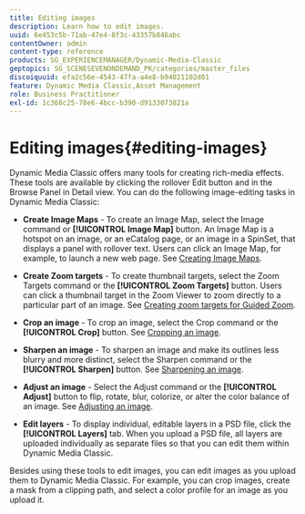 ```yaml
---
title: Editing images
description: Learn how to edit images.
uuid: 6e453c5b-71ab-47e4-8f3c-43357b846abc
contentOwner: admin
content-type: reference
products: SG_EXPERIENCEMANAGER/Dynamic-Media-Classic
geptopics: SG_SCENESEVENONDEMAND_PK/categories/master_files
discoiquuid: efa2c56e-4543-47fa-a4e8-b94021102d01
feature: Dynamic Media Classic,Asset Management
role: Business Practitioner
exl-id: 1c368c25-78e6-4bcc-b390-d9133073821a
---
```

# Editing images{#editing-images}

Dynamic Media Classic offers many tools for creating rich-media effects. These tools are available by clicking the rollover Edit button and in the Browse Panel in Detail view. You can do the following image-editing tasks in Dynamic Media Classic:

* **Create Image Maps** - To create an Image Map, select the Image command or **[!UICONTROL Image Map]** button. An Image Map is a hotspot on an image, or an eCatalog page, or an image in a SpinSet, that displays a panel with rollover text. Users can click an Image Map, for example, to launch a new web page. See [Creating Image Maps](/help/creating-image-maps.md).

* **Create Zoom targets** - To create thumbnail targets, select the Zoom Targets command or the **[!UICONTROL Zoom Targets]** button. Users can click a thumbnail target in the Zoom Viewer to zoom directly to a particular part of an image. See [Creating zoom targets for Guided Zoom](/help/creating-zoom-targets-guided-zoom.md).

* **Crop an image** - To crop an image, select the Crop command or the **[!UICONTROL Crop]** button. See [Cropping an image](/help/cropping-image.md).

* **Sharpen an image** - To sharpen an image and make its outlines less blurry and more distinct, select the Sharpen command or the **[!UICONTROL Sharpen]** button. See [Sharpening an image](/help/sharpening-image.md).

* **Adjust an image** - Select the Adjust command or the **[!UICONTROL Adjust]** button to flip, rotate, blur, colorize, or alter the color balance of an image. See [Adjusting an image](/help/adjusting-image.md).

* **Edit layers** - To display individual, editable layers in a PSD file, click the **[!UICONTROL Layers]** tab. When you upload a PSD file, all layers are uploaded individually as separate files so that you can edit them within Dynamic Media Classic.

Besides using these tools to edit images, you can edit images as you upload them to Dynamic Media Classic. For example, you can crop images, create a mask from a clipping path, and select a color profile for an image as you upload it.
